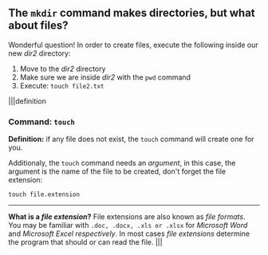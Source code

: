 ## The `mkdir` command makes directories, but what about files?

Wonderful question! In order to create files, execute the following inside our new _dir2_ directory:

1. Move to the _dir2_ directory
2. Make sure we are inside _dir2_ with the `pwd` command
2. Execute: `touch file2.txt`

|||definition
### Command: `touch`
__Definition:__ if any file does not exist, the `touch` command will create one for you.

Additionaly, the `touch` command needs an _argument_, in this case, the argument is the name of the file to be created, don't forget the file extension:

`touch file.extension`

---

__What is a *file extension*?__ File extensions are also known as _file formats_. You may be familiar with `.doc, .docx, .xls or .xlsx` for _Microsoft Word_ and _Microsoft Excel respectively_. In most cases _file extensions_ determine the program that should or can read the file.
|||